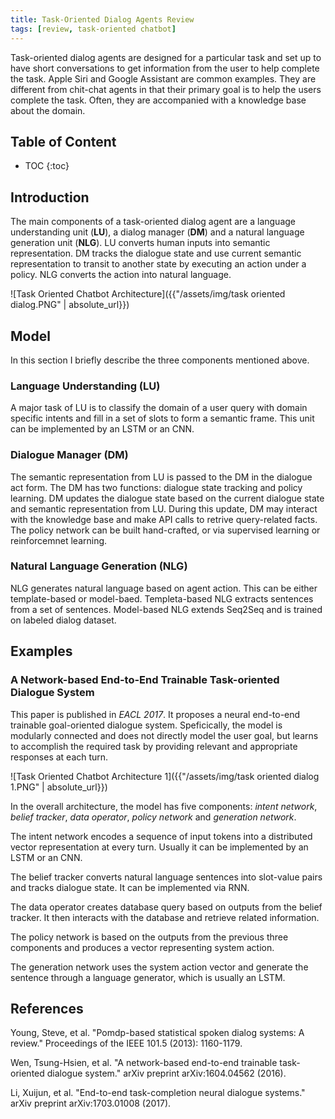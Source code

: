 ```yaml
---
title: Task-Oriented Dialog Agents Review
tags: [review, task-oriented chatbot]
---
```


Task-oriented dialog agents are designed for a particular task and set up to have short conversations
 to get information from the user to help complete the task. Apple Siri and Google Assistant are common examples. 
They are different from chit-chat agents in that their primary goal is to help the users complete the task. Often, 
they are accompanied with a knowledge base about the domain.

## Table of Content

* TOC
{:toc}

## Introduction
The main components of a task-oriented dialog agent are a language understanding unit (**LU**), a dialog manager (**DM**) and a natural
language generation unit (**NLG**). LU converts human inputs into semantic representation.  DM tracks the dialogue state and use 
current semantic representation to transit to another state by executing an action under a policy. NLG converts the action into 
natural language.

![Task Oriented Chatbot Architecture]({{"/assets/img/task oriented dialog.PNG" | absolute_url}})

## Model
In this section I briefly describe the three components mentioned above.
### Language Understanding (LU)
A major task of LU is to classify the domain of a user query with domain specific intents and fill in a set of slots 
to form a semantic frame. This unit can be implemented by an LSTM or an CNN.

### Dialogue Manager (DM)
The semantic representation from LU is passed to the DM in the dialogue act form. The DM has two functions: dialogue state tracking
and policy learning. DM updates the dialogue state based on the current dialogue state and semantic representation from LU. During 
this update, DM may interact with the knowledge base and make API calls to retrive query-related facts. The policy network can be 
built hand-crafted, or via supervised learning or reinforcemnet learning.

### Natural Language Generation (NLG)
NLG generates natural language based on agent action. This can be either template-based or model-baed. Templeta-based NLG extracts 
sentences from a set of sentences. Model-based NLG extends Seq2Seq and is trained on labeled dialog dataset.

## Examples
### A Network-based End-to-End Trainable Task-oriented Dialogue System
This paper is published in *EACL 2017*. It proposes a neural end-to-end trainable goal-oriented dialogue system. Speficically, the model is
modularly connected and does not directly model the user goal, but learns to accomplish the required task by providing relevant and appropriate
responses at each turn.

![Task Oriented Chatbot Architecture 1]({{"/assets/img/task oriented dialog 1.PNG" | absolute_url}})

In the overall architecture, the model has five components: *intent network*, *belief tracker*, *data operator*, *policy network* and *generation network*.

The intent network encodes a sequence of input tokens into a distributed vector representation at every turn. Usually it can be implemented by
an LSTM or an CNN.

The belief tracker converts natural language sentences into slot-value pairs and tracks dialogue state. It can be implemented via RNN.

The data operator creates database query based on outputs from the belief tracker. It then interacts with the database and retrieve related information.

The policy network is based on the outputs from the previous three components and produces a vector representing system action.

The generation network uses the system action vector and generate the sentence through a language generator, which is usually an LSTM.


## References
Young, Steve, et al. "Pomdp-based statistical spoken dialog systems: A review." Proceedings of the IEEE 101.5 (2013): 1160-1179.

Wen, Tsung-Hsien, et al. "A network-based end-to-end trainable task-oriented dialogue system." arXiv preprint arXiv:1604.04562 (2016). 

Li, Xuijun, et al. "End-to-end task-completion neural dialogue systems." arXiv preprint arXiv:1703.01008 (2017).
